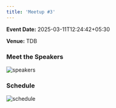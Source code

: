 ```yaml
---
title: 'Meetup #3'
---
```


**Event Date:** 2025-03-11T12:24:42+05:30

**Venue:** TDB

### Meet the Speakers

![speakers](/images/meetups/3/speakers.jpeg)

### Schedule

![schedule](/images/meetups/3/schedule.jpeg)
